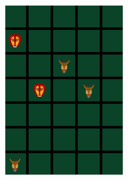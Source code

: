 ![Alt Text](https://github.com/franhace/ExactasPrograma/blob/master/Clase%205%20-%20Depredador/img/anime.gif)